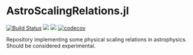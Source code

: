 # AstroScalingRelations.jl

[![Build Status](https://github.com/cgarling/AstroScalingRelations.jl/workflows/CI/badge.svg)](https://github.com/cgarling/AstroScalingRelations.jl/actions)
[![](https://img.shields.io/badge/docs-stable-blue.svg)](https://cgarling.github.io/AstroScalingRelations.jl/stable/)
[![](https://img.shields.io/badge/docs-dev-blue.svg)](https://cgarling.github.io/AstroScalingRelations.jl/dev/)
[![codecov](https://codecov.io/gh/cgarling/AstroScalingRelations.jl/branch/main/graph/badge.svg?token=Z61LUVLCOQ)](https://codecov.io/gh/cgarling/AstroScalingRelations.jl)

Repository implementing some physical scaling relations in astrophysics. Should be considered experimental.
